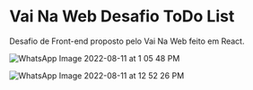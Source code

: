 
# Vai Na Web Desafio ToDo List

Desafio de Front-end proposto pelo Vai Na Web feito em React.


![WhatsApp Image 2022-08-11 at 1 05 48 PM](https://user-images.githubusercontent.com/98714001/184179045-5cd99a98-ab7b-4cc9-a289-f510f4e11838.jpeg)

![WhatsApp Image 2022-08-11 at 12 52 26 PM](https://user-images.githubusercontent.com/98714001/184178445-ce5863ca-1db3-41cf-a35d-16ab42050962.jpeg)
